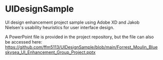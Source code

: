 # UIDesignSample
UI design enhancement project sample using Adobe XD and Jakob Nielsen's usability heuristics for user interface design.

A PowerPoint file is provided in the project repository, but the file can also be accessed here: 
https://github.com/ffm5113/UIDesignSample/blob/main/Forrest_Moulin_Blueskysea_UI_Enhancement_Group_Project.pptx
